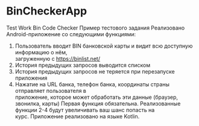 # BinCheckerApp
Test Work Bin Code Checker
Пример тестового задания
Реализовано Android-приложение со следующими функциями: 
1. Пользователь вводит BIN банковской карты и видит всю доступную информацию о нём,  
загруженную с https://binlist.net/ 
2. История предыдущих запросов выводится списком 
3. История предыдущих запросов не теряется при перезапуске приложения 
4. Нажатие на URL банка, телефон банка, координаты страны отправляет пользователя в  
приложение, которое может обработать эти данные (браузер, звонилка, карты) 
Первая функция обязательна. Реализованные функции 2-4 будут увеличивать ваш шанс попасть на  
курс. 
Приложение реализовано на языке Kotlin.
